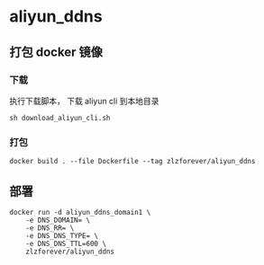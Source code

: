# aliyun_ddns

## 打包 docker 镜像

### 下载

执行下载脚本， 下载 aliyun cli 到本地目录
```
sh download_aliyun_cli.sh
```

### 打包

```
docker build . --file Dockerfile --tag zlzforever/aliyun_ddns
```

## 部署

```
docker run -d aliyun_ddns_domain1 \
    -e DNS_DOMAIN= \
    -e DNS_RR= \
    -e DNS_DNS_TYPE= \
    -e DNS_DNS_TTL=600 \
    zlzforever/aliyun_ddns
```
